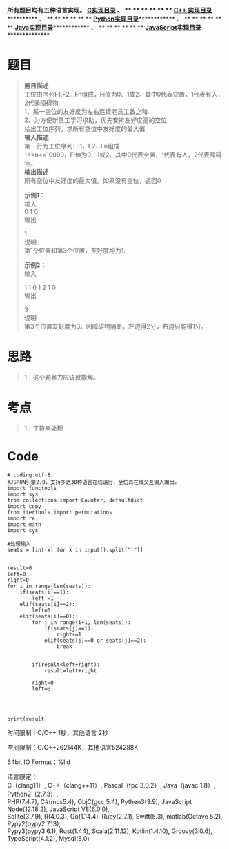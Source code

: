 **所有题目均有五种语言实现。
**[C实现目录](https://renjie.blog.csdn.net/article/details/129190260 "C实现目录")** 、
** ** ** ** ** ** **[C++
实现目录](https://blog.csdn.net/misayaaaaa/category_12036814.html "C++
实现目录")************** 、 ** ** ** ** ** **
**[Python实现目录](https://blog.csdn.net/misayaaaaa/category_12111005.html
"Python实现目录")************** 、 ** ** ** ** ** **
**[Java实现目录](https://blog.csdn.net/misayaaaaa/category_12111006.html
"Java实现目录")************** 、 ** ** ** ** ** **
**[JavaScript实现目录](https://blog.csdn.net/misayaaaaa/category_12199270.html
"JavaScript实现目录")****************

# 题目

> **题目描述**  
>  工位由序列F1,F2...Fn组成，Fi值为0、1或2。其中0代表空置，1代表有人，2代表障碍物.  
>  1、某一空位的友好度为左右连续老员工数之和.  
>  2、为方便新员工学习求助，优先安排友好度高的空位  
>  给出工位序列，求所有空位中友好度的最大值  
>  **输入描述**  
>  第一行为工位序列: F1，F2...Fn组成  
>  1<=n<=10000，Fi值为0、1或2。其中0代表空置，1代表有人，2代表障碍物。  
>  **输出描述**  
>  所有空位中友好度的最大值。如果没有空位，返回0
>
> **示例1：**  
>  输入  
>  0 1 0  
>  输出
>
> 1  
>  说明  
>  第1个位置和第3个位置，友好度均为1.
>
> **示例2：**  
>  输入
>
> 1 1 0 1 2 1 0  
>  输出
>
> 3  
>  说明  
>  第3个位置友好度为3。因障碍物隔断，左边得2分，右边只能得1分。

# 思路

> 1：这个题暴力应该就能解。

# 考点

> 1：字符串处理

# Code

    
    
    # coding:utf-8
    #JSRUN引擎2.0，支持多达30种语言在线运行，全仿真在线交互输入输出。 
    import functools
    import sys
    from collections import Counter, defaultdict
    import copy
    from itertools import permutations
    import re
    import math
    import sys
     
    #处理输入
    seats = [int(x) for x in input().split(" ")]
    
    
    result=0
    left=0
    right=0
    for i in range(len(seats)):
        if(seats[i]==1):
            left+=1
        elif(seats[i]==2):
            left=0
        elif(seats[i]==0):
            for j in range(i+1, len(seats)):
                if(seats[j]==1):
                    right+=1
                elif(seats[j]==0 or seats[j]==2):
                    break
                
            
            if(result<left+right):
                result=left+right
            
            right=0
            left=0
        
    
    
    
    print(result)
    

时间限制：C/C++ 1秒，其他语言 2秒

空间限制：C/C++262144K，其他语言524288K

64bit IO Format：%lld

语言限定：  
C（clang11）, C++（clang++11）, Pascal（fpc 3.0.2）, Java（javac 1.8）,
Python2（2.7.3）,  
PHP(7.4.7), C#(mcs5.4), ObjC(gcc 5.4), Pythen3(3.9), JavaScript Node(12.18.2),
JavaScript V8(6.0.0),  
Sqlite(3.7.9), R(4.0.3), Go(1.14.4), Ruby(2.7.1), Swift(5.3), matlab(Octave
5.2), Pypy2(pypy2.7.13),  
Pypy3(pypy3.6.1), Rust(1.44), Scala(2.11.12), Kotlin(1.4.10), Groovy(3.0.6),
TypeScript(4.1.2), Mysql(8.0)

